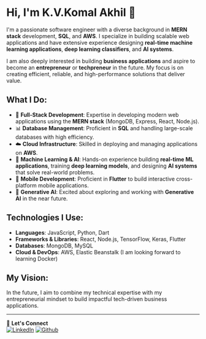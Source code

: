 # Hi, I'm K.V.Komal Akhil 👋

I'm a passionate software engineer with a diverse background in **MERN stack** development, **SQL**, and **AWS**. I specialize in building scalable web applications and have extensive experience designing **real-time machine learning applications**, **deep learning classifiers**, and **AI systems**.

I am also deeply interested in building **business applications** and aspire to become an **entrepreneur** or **techpreneur** in the future. My focus is on creating efficient, reliable, and high-performance solutions that deliver value.

## What I Do:
- 🚀 **Full-Stack Development**: Expertise in developing modern web applications using the **MERN stack** (MongoDB, Express, React, Node.js).
- 📊 **Database Management**: Proficient in **SQL** and handling large-scale databases with high efficiency.
- ☁️ **Cloud Infrastructure**: Skilled in deploying and managing applications on **AWS**.
- 🤖 **Machine Learning & AI**: Hands-on experience building **real-time ML applications**, training **deep learning models**, and designing **AI systems** that solve real-world problems.
- 📱 **Mobile Development**: Proficient in **Flutter** to build interactive cross-platform mobile applications.
- 🔮 **Generative AI**: Excited about exploring and working with **Generative AI** in the near future.

## Technologies I Use:
- **Languages**: JavaScript, Python, Dart
- **Frameworks & Libraries**: React, Node.js, TensorFlow, Keras, Flutter
- **Databases**: MongoDB, MySQL
- **Cloud & DevOps**: AWS, Elastic Beanstalk (I am looking forward to learning Docker)

## My Vision:
In the future, I aim to combine my technical expertise with my entrepreneurial mindset to build impactful tech-driven business applications.

---

🔗 **Let's Connect**  
[![LinkedIn](https://img.shields.io/badge/LinkedIn-blue?style=flat&logo=linkedin)](https://www.linkedin.com/in/kvkakhil/) 
[![Github](https://img.shields.io/badge/Twitter-blue?style=flat&logo=twitter)](https://github.com/komalakhil)
